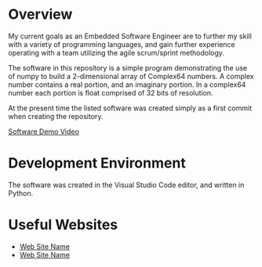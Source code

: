 # Overview

My current goals as an Embedded Software Engineer are to further my skill with a variety of programming languages, and gain further experience operating with a team utilizing the agile scrum/sprint methodology.

The software in this repository is a simple program demonstrating the use of numpy to build a 2-dimensional array of Complex64 numbers. A complex number contains a real portion, and an imaginary portion. In a complex64 number each portion is float comprised of 32 bits of resolution.

At the present time the listed software was created simply as a first commit when creating the repository.



[Software Demo Video](https://www.youtube.com/watch?v=cSFZTYJyUrE)

# Development Environment

The software was created in the Visual Studio Code editor, and written in Python.

# Useful Websites


* [Web Site Name](http://url.link.goes.here)
* [Web Site Name](http://url.link.goes.here)